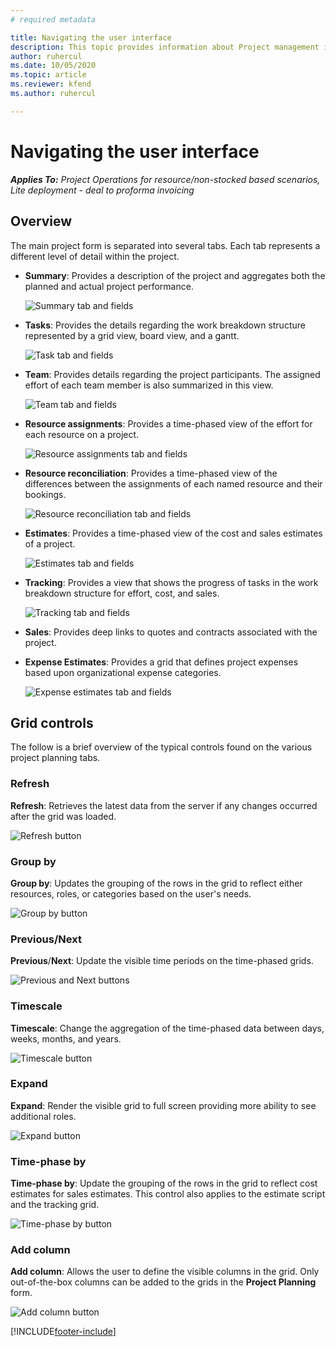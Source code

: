 ```yaml
---
# required metadata

title: Navigating the user interface
description: This topic provides information about Project management in Dynamics 365 Project operations. 
author: ruhercul
ms.date: 10/05/2020
ms.topic: article
ms.reviewer: kfend
ms.author: ruhercul

---
```


# Navigating the user interface

_**Applies To:** Project Operations for resource/non-stocked based scenarios, Lite deployment - deal to proforma invoicing_

## Overview

The main project form is separated into several tabs. Each tab represents a different level of detail within the project.

- **Summary**: Provides a description of the project and aggregates both the planned and actual project performance.

    ![Summary tab and fields](media/navigation7.png)

- **Tasks**: Provides the details regarding the work breakdown structure represented by a grid view, board view, and a gantt.

    ![Task tab and fields](media/navigation8.png)

- **Team**: Provides details regarding the project participants. The assigned effort of each team member is also summarized in this view.

    ![Team tab and fields](media/navigation9.png)

- **Resource assignments**: Provides a time-phased view of the effort for each resource on a project.

    ![Resource assignments tab and fields](media/navigation10.png)

- **Resource reconciliation**: Provides a time-phased view of the differences between the assignments of each named resource and their bookings.

    ![Resource reconciliation tab and fields](media/navigation11.png)

- **Estimates**: Provides a time-phased view of the cost and sales estimates of a project.

    ![Estimates tab and fields](media/navigation12.png)

- **Tracking**: Provides a view that shows the progress of tasks in the work breakdown structure for effort, cost, and sales.

    ![Tracking tab and fields](media/navigation13.png)

- **Sales**: Provides deep links to quotes and contracts associated with the project.

- **Expense Estimates**: Provides a grid that defines project expenses based upon organizational expense categories.

    ![Expense estimates tab and fields](media/navigation14.png)

## Grid controls

The follow is a brief overview of the typical controls found on the various project planning tabs.

### Refresh

**Refresh**: Retrieves the latest data from the server if any changes occurred after the grid was loaded.

![Refresh button](media/navigation7.png)

### Group by

**Group by**: Updates the grouping of the rows in the grid to reflect either resources, roles, or categories based on the user's needs.

![Group by button](media/navigation6.png)

### Previous/Next

**Previous**/**Next**: Update the visible time periods on the time-phased grids.

![Previous and Next buttons](media/navigation2.png)

### Timescale

**Timescale**: Change the aggregation of the time-phased data between days, weeks, months, and years.

![Timescale button](media/navigation3.png)

### Expand

**Expand**: Render the visible grid to full screen providing more ability to see additional roles.

![Expand button](media/navigation4.png)

### Time-phase by

**Time-phase by**: Update the grouping of the rows in the grid to reflect cost estimates for sales estimates. This control also applies to the estimate script and the tracking grid.

![Time-phase by button](media/navigation0.png)

### Add column

**Add column**: Allows the user to define the visible columns in the grid. Only out-of-the-box columns can be added to the grids in the **Project Planning** form.

![Add column button](media/navigation5.png)


[!INCLUDE[footer-include](../includes/footer-banner.md)]